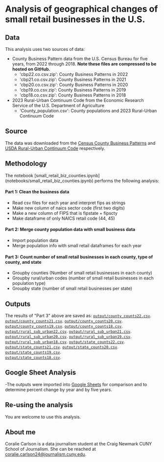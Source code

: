 # Analysis of geographical changes of small retail businesses in the U.S. 

## Data

This analysis uses two sources of data: 

- County Business Pattern data from the U.S. Census Bureau for five years, from 2022 through 2018. **Note these files are compressed to be hosted on GitHub.**
  - 'cbp22.co.csv.zip': County Business Patterns in 2022
  - 'cbp21.co.csv.zip': County Business Patterns in 2021
  - 'cbp20.co.csv.zip': County Business Patterns in 2020
  - 'cbp19.co.csv.zip': County Business Patterns in 2019
  - 'cbp18.co.csv.zip': County Business Patterns in 2018
- 2023 Rural-Urban Continuum Code from the Economic Research Service of the U.S. Department of Agriculture
    - 'County_population.csv': County populations and 2023 Rural-Urban Continuum Code

## Source

  The data was downloaded from the [Census County Business Patterns](https://www.census.gov/programs-surveys/cbp.html) and [USDA Rural-Urban Continuum Code](https://www.ers.usda.gov/data-products/rural-urban-continuum-codes/documentation/) respectively. 

## Methodology 

The notebook [small_retail_biz_counties.ipynb] (notebooks/small_retail_biz_counties.ipynb) performs the following analysis:

#### Part 1: Clean the business data

- Read csv files for each year and interpret fips as strings
- Make new column of naics sector code (first two digits) 
- Make a new column of FIPS that is fipstate + fipscty
- Make dataframe  of only NAICS retail code (44, 45) 


#### Part 2: Merge county population data with small business data 

- Import population data 
- Merge population info with small retail dataframes for each year 


#### Part 3: Count number of small retail businesses in each county, type of county, and state 

- Groupby counties (Number of small retail businesses in each county)
- Groupby rural/urban codes (number of small retail businesses in each population type)
- Groupby state (number of small retail businesses per state) 


## Outputs

The results of "Part 3" above are saved as:
  [`output/county_counts22.csv`](output/county_counts22.csv).
  [`output/county_counts21.csv`](output/county_counts21.csv).
  [`output/county_counts20.csv`](output/county_counts20.csv).
  [`output/county_counts19.csv`](output/county_counts19.csv).
  [`output/county_counts18.csv`](output/county_counts18.csv).
  [`output/rural_sub_urban22.csv`](output/rural_sub_urban22.csv).
  [`output/rural_sub_urban21.csv`](output/rural_sub_urban21.csv).
  [`output/rural_sub_urban20.csv`](output/rural_sub_urban20.csv).
  [`output/rural_sub_urban19.csv`](output/rural_sub_urban19.csv).
  [`output/rural_sub_urban18.csv`](output/rural_sub_urban18.csv).
  [`output/state_counts22.csv`](output/state_counts22.csv).
  [`output/state_counts21.csv`](output/state_counts21.csv).
  [`output/state_counts20.csv`](output/state_counts20.csv).
  [`output/state_counts19.csv`](output/state_counts19.csv).  
  [`output/state_counts18.csv`](output/state_counts18.csv).

  
## Google Sheet Analysis

-The outputs were imported into [Google Sheets](https://docs.google.com/spreadsheets/d/1YxHu60qwivQvLwmKJlBXo6i-vKKmBbSIG96tPz15660/edit?usp=sharing) for comparison and to determine percent change by year and by five years. 

## Re-using the analysis

You are welcome to use this analysis.

## About me

Coralie Carlson is a data journalism student at the Craig Newmark CUNY School of Journalism. She can be reached at coralie.carlson24@journalism.cuny.edu. 

